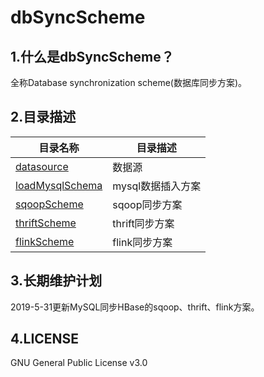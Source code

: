 # dbSyncScheme

## 1.什么是dbSyncScheme？

全称Database synchronization scheme(数据库同步方案)。

## 2.目录描述

| 目录名称                             | 目录描述          |
| ------------------------------------ | ----------------- |
| [datasource](./datasource)           | 数据源            |
| [loadMysqlSchema](./loadMysqlSchema) | mysql数据插入方案 |
| [sqoopScheme](./sqoopScheme)         | sqoop同步方案     |
| [thriftScheme](./thriftScheme)       | thrift同步方案    |
| [flinkScheme](./flinkScheme)         | flink同步方案     |

## 3.长期维护计划

2019-5-31更新MySQL同步HBase的sqoop、thrift、flink方案。

## 4.LICENSE

GNU General Public License v3.0